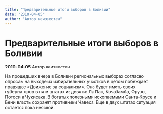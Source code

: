 ```yaml
---
title: "Предварительные итоги выборов в Боливии"
date: "2010-04-05"
author: "Автор неизвестен"
---
```


# Предварительные итоги выборов в Боливии

**2010-04-05** Автор неизвестен

На прошедших вчера в Боливии региональных выборах согласно опросам на выходе из избирательных участков в целом побеждает правящее «Движение за социализм». Оно будет иметь своих губернаторов в пяти штатах из девяти: Ла Пас, Кочабамба, Оруро, Потоси и Чукисака. В богатых полезными ископаемыми Санта-Крусе и Бени власть сохранят противники Чавеса. Еще в двух штатах ситуация остается пока неясной.